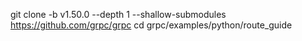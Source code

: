 git clone -b v1.50.0 --depth 1 --shallow-submodules https://github.com/grpc/grpc
cd grpc/examples/python/route_guide

